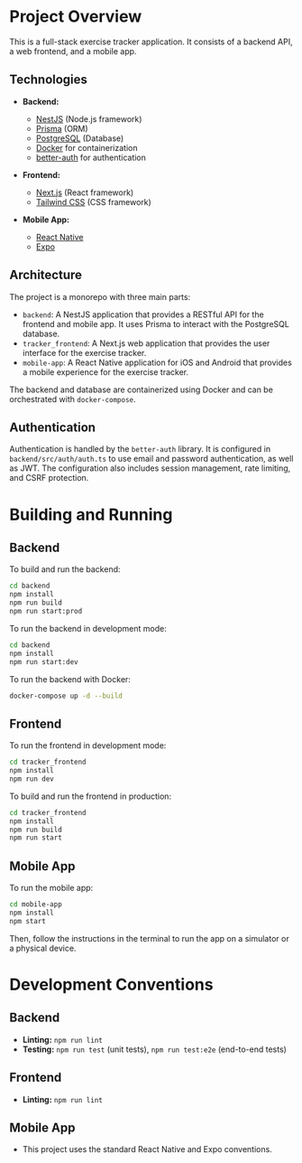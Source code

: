 # Project Overview

This is a full-stack exercise tracker application. It consists of a backend API, a web frontend, and a mobile app.

## Technologies

*   **Backend:**
    *   [NestJS](https://nestjs.com/) (Node.js framework)
    *   [Prisma](https://www.prisma.io/) (ORM)
    *   [PostgreSQL](https://www.postgresql.org/) (Database)
    *   [Docker](https://www.docker.com/) for containerization
    *   [better-auth](https://better-auth.com/) for authentication

*   **Frontend:**
    *   [Next.js](https://nextjs.org/) (React framework)
    *   [Tailwind CSS](https://tailwindcss.com/) (CSS framework)

*   **Mobile App:**
    *   [React Native](https://reactnative.dev/)
    *   [Expo](https://expo.dev/)

## Architecture

The project is a monorepo with three main parts:

*   `backend`: A NestJS application that provides a RESTful API for the frontend and mobile app. It uses Prisma to interact with the PostgreSQL database.
*   `tracker_frontend`: A Next.js web application that provides the user interface for the exercise tracker.
*   `mobile-app`: A React Native application for iOS and Android that provides a mobile experience for the exercise tracker.

The backend and database are containerized using Docker and can be orchestrated with `docker-compose`.

## Authentication

Authentication is handled by the `better-auth` library. It is configured in `backend/src/auth/auth.ts` to use email and password authentication, as well as JWT. The configuration also includes session management, rate limiting, and CSRF protection.

# Building and Running

## Backend

To build and run the backend:

```bash
cd backend
npm install
npm run build
npm run start:prod
```

To run the backend in development mode:

```bash
cd backend
npm install
npm run start:dev
```

To run the backend with Docker:

```bash
docker-compose up -d --build
```

## Frontend

To run the frontend in development mode:

```bash
cd tracker_frontend
npm install
npm run dev
```

To build and run the frontend in production:

```bash
cd tracker_frontend
npm install
npm run build
npm run start
```

## Mobile App

To run the mobile app:

```bash
cd mobile-app
npm install
npm start
```

Then, follow the instructions in the terminal to run the app on a simulator or a physical device.

# Development Conventions

## Backend

*   **Linting:** `npm run lint`
*   **Testing:** `npm run test` (unit tests), `npm run test:e2e` (end-to-end tests)

## Frontend

*   **Linting:** `npm run lint`

## Mobile App

*   This project uses the standard React Native and Expo conventions.